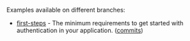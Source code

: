 Examples available on different branches:

- [first-steps](https://github.com/joeytwiddle/lb-4-authentication-session-tokens-example/tree/first-steps) - The minimum requirements to get started with authentication in your application. ([commits](https://github.com/joeytwiddle/lb-4-authentication-session-tokens-example/commits/first-steps))
